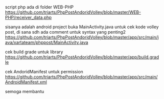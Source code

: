 script php ada di folder WEB-PHP
https://github.com/triarts/PhpPostAndoridVolley/blob/master/WEB-PHP/receiver_data.php

sisanya adalah android project
buka MainActivity.java untuk cek kode volley post, di sana sdh ada comment untuk syntax yang penting2
https://github.com/triarts/PhpPostAndoridVolley/blob/master/app/src/main/java/xartateam/phppost/MainActivity.java

cek build grade untuk library
https://github.com/triarts/PhpPostAndoridVolley/blob/master/app/build.gradle

cek AndoridManifest untuk permission
https://github.com/triarts/PhpPostAndoridVolley/blob/master/app/src/main/AndroidManifest.xml

semoga membantu

